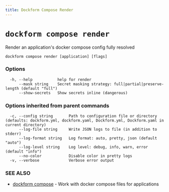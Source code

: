```yaml
---
title: Dockform Compose Render
---
```


# `dockform compose render`

Render an application's docker compose config fully resolved

```
dockform compose render [application] [flags]
```

### Options

```
  -h, --help           help for render
      --mask string    Secret masking strategy: full|partial|preserve-length (default "full")
      --show-secrets   Show secrets inline (dangerous)
```

### Options inherited from parent commands

```
  -c, --config string       Path to configuration file or directory (defaults: dockform.yml, dockform.yaml, Dockform.yml, Dockform.yaml in current directory)
      --log-file string     Write JSON logs to file (in addition to stderr)
      --log-format string   Log format: auto, pretty, json (default "auto")
      --log-level string    Log level: debug, info, warn, error (default "info")
      --no-color            Disable color in pretty logs
  -v, --verbose             Verbose error output
```

### SEE ALSO

* [dockform compose](/cli/dockform_compose)	 - Work with docker compose files for applications

